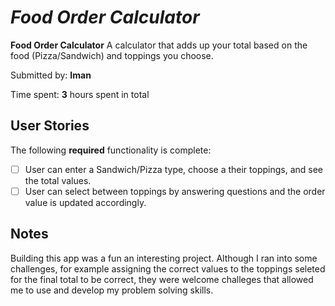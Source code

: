 # *Food Order Calculator*

**Food Order Calculator** A calculator that adds up your total based on the food (Pizza/Sandwich) and toppings you choose.

Submitted by: **Iman**

Time spent: **3** hours spent in total

## User Stories

The following **required** functionality is complete:

* [ ] User can enter a Sandwich/Pizza type, choose a their toppings, and see the total values.
* [ ] User can select between toppings by answering questions and the order value is updated accordingly.

## Notes

Building this app was a fun an interesting project. Although I ran into some challenges, for example assigning the correct values to the toppings seleted for the final total to be correct, they were welcome challeges that allowed me to use and develop my problem solving skills.
